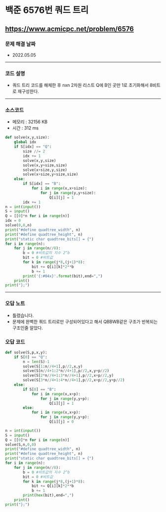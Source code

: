 # 백준 6576번 쿼드 트리
https://www.acmicpc.net/problem/6576
---

### 문제 해결 날짜
- 2022.05.05
---

### 코드 설명
- 쿼드 트리 코드를 해체한 후 nxn 2차원 리스트 Q에 B인 곳만 1로 초기화해서 8비트로 재구성한다.
---

### 소스코드
- 메모리 : 32156 KB
- 시간 : 312 ms
```Python
def solve(x,y,size):
    global idx
    if S[idx] == "Q":
        size //= 2
        idx += 1
        solve(x,y,size)
        solve(x,y+size,size)
        solve(x+size,y,size)
        solve(x+size,y+size,size)
    else:
        if S[idx] == "B":
            for i in range(x,x+size):
                for j in range(y,y+size):
                    Q[i][j] = 1
        idx += 1
n = int(input())
S = input()
Q = [[0]*n for i in range(n)]
idx = 0
solve(0,0,n)
print("#define quadtree_width", n)
print("#define quadtree_height", n)
print("static char quadtree_bits[] = {")
for i in range(n):
    for j in range(n//8):
        b = 0 #비트값의 지수 2^b
        bit = 0 #비트값
        for k in range(j*8,(j+1)*8):
            bit += Q[i][k]*2**b
            b += 1
        print('{:#04x}'.format(bit),end=",")
    print()
print("};")
```
---

### 오답 노트
- 틀렸습니다.
- 문제에 완벽한 쿼드 트리로만 구성되어있다고 해서 QBBWB같은 구조가 반복되는 구조인줄 알았다.

### 오답 코드
```Python
def solve(S,p,x,y):
    if S[0] == "Q":
        n = len(S)-1
        solve(S[1:n//4+1],p//2,x,y)
        solve(S[n//4+1:2*n//4+1],p//2,x,y+p//2)
        solve(S[2*n//4+1:3*n//4+1],p//2,x+p//2,y)
        solve(S[3*n//4+1:4*n//4+1],p//2,x+p//2,y+p//2)
    else:
        if S[0] == "B":
            for i in range(x,x+p):
                for j in range(y,y+p):
                    Q[i][j] = 1
        else:
            for i in range(x,x+p):
                for j in range(y,y+p):
                    Q[i][j] = 0

n = int(input())
S = input()
Q = [[0]*n for i in range(n)]
solve(S,n,0,0)
print("#define quadtree_width", n)
print("#define quadtree_height", n)
print("static char quadtree_bits[] = {")
for i in range(n):
    for j in range(n//8):
        b = 0 #비트값의 지수 2^b
        bit = 0 #비트값
        for k in range(j*8,(j+1)*8):
            bit += Q[i][k]*2**b
            b += 1
        print(hex(bit),end=",")
    print()
print("};")
```